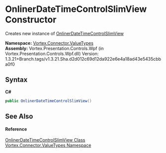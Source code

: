 # OnlinerDateTimeControlSlimView Constructor 
 

Creates new instance of <a href="T_Vortex_Connector_ValueTypes_OnlinerDateTimeControlSlimView.md">OnlinerDateTimeControlSlimView</a>

**Namespace:**&nbsp;<a href="N_Vortex_Connector_ValueTypes.md">Vortex.Connector.ValueTypes</a><br />**Assembly:**&nbsp;Vortex.Presentation.Controls.Wpf (in Vortex.Presentation.Controls.Wpf.dll) Version: 1.3.21+Branch.tags/v1.3.21.Sha.d2d012c69d12da922e6e4a18ad43e5435cbba0f0

## Syntax

**C#**<br />
``` C#
public OnlinerDateTimeControlSlimView()
```


## See Also


#### Reference
<a href="T_Vortex_Connector_ValueTypes_OnlinerDateTimeControlSlimView.md">OnlinerDateTimeControlSlimView Class</a><br /><a href="N_Vortex_Connector_ValueTypes.md">Vortex.Connector.ValueTypes Namespace</a><br />